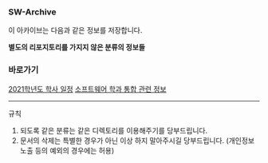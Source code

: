 ### SW-Archive
이 아카이브는 다음과 같은 정보를 저장합니다.

**별도의 리포지토리를 가지지 않은 분류의 정보들**

### 바로가기

[2021학년도 학사 일정](Year%20Schedule/2021학년도_학사일정표_수정.pdf)
[소프트웨어 학과 통합 관련 정보](https://github.com/SKKU-SWForum/SW-Archive/blob/main/SW_%ED%86%B5%ED%95%A9%EA%B4%80%EB%A0%A8%EC%A0%95%EB%B3%B4.md)
* * *

규칙

1. 되도록 같은 분류는 같은 디렉토리를 이용해주기를 당부드립니다.
2. 문서의 삭제는 특별한 경우가 아닌 이상 하지 말아주시길 당부드립니다. (개인정보 노출 등의 예외의 경우에는 허용)
